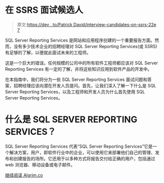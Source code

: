 # 在 SSRS 面试候选人

> 原文:[https://dev . to/Patrick David/interview-candidates-on-ssrs-22e 7](https://dev.to/patrickdavid/interviewing-candidates-on-ssrs-22e7)

SQL Server Reporting Services 是网站和应用程序创建的一个重要报告方面。然而，没有多少技术企业的招聘经理对 SQL Server Reporting Services(或 SSRS)有足够的了解，以便就此面试未来的工程师。

这是一个巨大的错误。任何规模的公司中的所有软件工程师都应该对 SQL Server Reporting Services 有一定的了解，并将这些知识应用到软件产品的开发中。

在本指南中，我们将分为一些 SQL Server Reporting Services 面试问题和答案，招聘经理应该向潜在开发人员提问。首先，让我们深入了解一下什么是 SQL Server Reporting Services，以及工程师和开发人员为什么首先使用 SQL Server Reporting Services。

# [](#what-is-sql-server-reporting-services)什么是 SQL SERVER REPORTING SERVICES？

SQL Server Reporting Services 代表“SQL Server Reporting Services”它是一个解决方案，用户，即软件行业中的企业，可以使用它来部署他们自己的管理、发布和创建报告的场所。它还用于以多种方式将报告交付给正确的用户，包括通过 web 浏览器、移动设备或电子邮件。

[继续阅读 Algrim.co](https://www.algrim.co/posts/260-ssrs-interview-questions)
